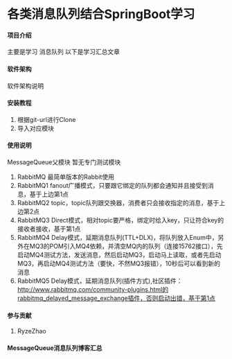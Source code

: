 # 各类消息队列结合SpringBoot学习

#### 项目介绍
主要是学习 消息队列
以下是学习汇总文章

#### 软件架构
软件架构说明


#### 安装教程

1. 根据git-url进行Clone
2. 导入对应模块

#### 使用说明
MessageQueue父模块
暂无专门测试模块


1. RabbitMQ
    最简单版本的Rabbit使用
2. RabbitMQ1
    fanout广播模式，只要跟它绑定的队列都会通知并且接受到消息，基于上边第1点
3. RabbitMQ2
    topic，topic队列跟交换器，消费者只会接收指定的消息，基于上边第2点
4. RabbitMQ3
    Direct模式，相对topic要严格，绑定时给入key，只让符合key的接收者接收，基于第1点
5. RabbitMQ4
    Delay模式，延期消息队列(TTL+DLX)，将队列放入Enum中，另外在MQ3的POM引入MQ4依赖，并清空MQ内的队列（连接15762接口），先启动MQ4测试方法，发送消息，然后启动MQ3，启动马上读取，或者先启动MQ3，再启动MQ4测试方法（要快，不然MQ3报错），10秒后可以看到新的消息
6. RabbitMQ5
    Delay模式，延期消息队列(插件方式),社区插件：http://www.rabbitmq.com/community-plugins.html的rabbitmq_delayed_message_exchange插件，否则启动出错，基于第1点

#### 参与贡献

1. RyzeZhao

#### MessageQueue消息队列博客汇总
